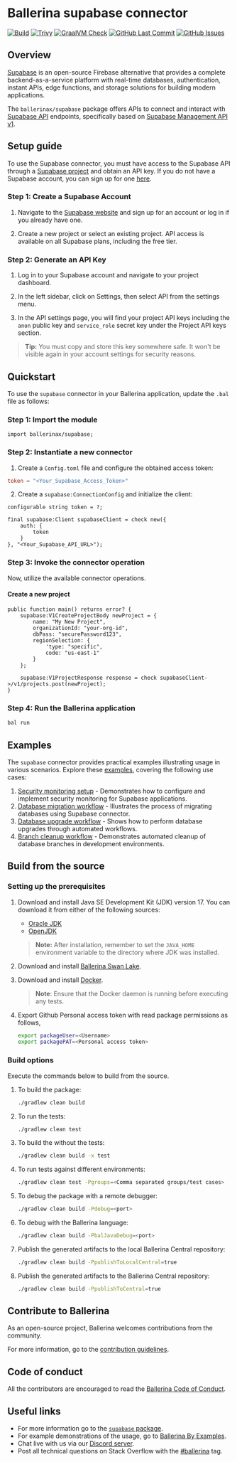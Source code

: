 
# Ballerina supabase connector

[![Build](https://github.com/ballerina-platform/module-ballerinax-supabase/actions/workflows/ci.yml/badge.svg)](https://github.com/ballerina-platform/module-ballerinax-supabase/actions/workflows/ci.yml)
[![Trivy](https://github.com/ballerina-platform/module-ballerinax-supabase/actions/workflows/trivy-scan.yml/badge.svg)](https://github.com/ballerina-platform/module-ballerinax-supabase/actions/workflows/trivy-scan.yml)
[![GraalVM Check](https://github.com/ballerina-platform/module-ballerinax-supabase/actions/workflows/build-with-bal-test-graalvm.yml/badge.svg)](https://github.com/ballerina-platform/module-ballerinax-supabase/actions/workflows/build-with-bal-test-graalvm.yml)
[![GitHub Last Commit](https://img.shields.io/github/last-commit/ballerina-platform/module-ballerinax-supabase.svg)](https://github.com/ballerina-platform/module-ballerinax-supabase/commits/master)
[![GitHub Issues](https://img.shields.io/github/issues/ballerina-platform/ballerina-library/module/supabase.svg?label=Open%20Issues)](https://github.com/ballerina-platform/ballerina-library/labels/module%supabase)

## Overview

[Supabase](https://supabase.com/) is an open-source Firebase alternative that provides a complete backend-as-a-service platform with real-time databases, authentication, instant APIs, edge functions, and storage solutions for building modern applications.

The `ballerinax/supabase` package offers APIs to connect and interact with [Supabase API](https://supabase.com/docs/reference/api) endpoints, specifically based on [Supabase Management API v1](https://supabase.com/docs/reference/api/introduction).
## Setup guide

To use the Supabase connector, you must have access to the Supabase API through a [Supabase project](https://supabase.com/docs) and obtain an API key. If you do not have a Supabase account, you can sign up for one [here](https://supabase.com).

### Step 1: Create a Supabase Account

1. Navigate to the [Supabase website](https://supabase.com) and sign up for an account or log in if you already have one.

2. Create a new project or select an existing project. API access is available on all Supabase plans, including the free tier.

### Step 2: Generate an API Key

1. Log in to your Supabase account and navigate to your project dashboard.

2. In the left sidebar, click on Settings, then select API from the settings menu.

3. In the API settings page, you will find your project API keys including the `anon` public key and `service_role` secret key under the Project API keys section.

> **Tip:** You must copy and store this key somewhere safe. It won't be visible again in your account settings for security reasons.
## Quickstart

To use the `supabase` connector in your Ballerina application, update the `.bal` file as follows:

### Step 1: Import the module

```ballerina
import ballerinax/supabase;
```

### Step 2: Instantiate a new connector

1. Create a `Config.toml` file and configure the obtained access token:

```toml
token = "<Your_Supabase_Access_Token>"
```

2. Create a `supabase:ConnectionConfig` and initialize the client:

```ballerina
configurable string token = ?;

final supabase:Client supabaseClient = check new({
    auth: {
        token
    }
}, "<Your_Supabase_API_URL>");
```

### Step 3: Invoke the connector operation

Now, utilize the available connector operations.

#### Create a new project

```ballerina
public function main() returns error? {
    supabase:V1CreateProjectBody newProject = {
        name: "My New Project",
        organizationId: "your-org-id",
        dbPass: "securePassword123",
        regionSelection: {
            'type: "specific",
            code: "us-east-1"
        }
    };

    supabase:V1ProjectResponse response = check supabaseClient->/v1/projects.post(newProject);
}
```

### Step 4: Run the Ballerina application

```bash
bal run
```
## Examples

The `supabase` connector provides practical examples illustrating usage in various scenarios. Explore these [examples](https://github.com/ballerina-platform/module-ballerinax-supabase/tree/main/examples), covering the following use cases:

1. [Security monitoring setup](https://github.com/ballerina-platform/module-ballerinax-supabase/tree/main/examples/security-monitoring-setup) - Demonstrates how to configure and implement security monitoring for Supabase applications.
2. [Database migration workflow](https://github.com/ballerina-platform/module-ballerinax-supabase/tree/main/examples/database-migration-workflow) - Illustrates the process of migrating databases using Supabase connector.
3. [Database upgrade workflow](https://github.com/ballerina-platform/module-ballerinax-supabase/tree/main/examples/database-upgrade-workflow) - Shows how to perform database upgrades through automated workflows.
4. [Branch cleanup workflow](https://github.com/ballerina-platform/module-ballerinax-supabase/tree/main/examples/branch-cleanup-workflow) - Demonstrates automated cleanup of database branches in development environments.
## Build from the source

### Setting up the prerequisites

1. Download and install Java SE Development Kit (JDK) version 17. You can download it from either of the following sources:

    * [Oracle JDK](https://www.oracle.com/java/technologies/downloads/)
    * [OpenJDK](https://adoptium.net/)

    > **Note:** After installation, remember to set the `JAVA_HOME` environment variable to the directory where JDK was installed.

2. Download and install [Ballerina Swan Lake](https://ballerina.io/).

3. Download and install [Docker](https://www.docker.com/get-started).

    > **Note**: Ensure that the Docker daemon is running before executing any tests.

4. Export Github Personal access token with read package permissions as follows,

    ```bash
    export packageUser=<Username>
    export packagePAT=<Personal access token>
    ```

### Build options

Execute the commands below to build from the source.

1. To build the package:

    ```bash
    ./gradlew clean build
    ```

2. To run the tests:

    ```bash
    ./gradlew clean test
    ```

3. To build the without the tests:

    ```bash
    ./gradlew clean build -x test
    ```

4. To run tests against different environments:

    ```bash
    ./gradlew clean test -Pgroups=<Comma separated groups/test cases>
    ```

5. To debug the package with a remote debugger:

    ```bash
    ./gradlew clean build -Pdebug=<port>
    ```

6. To debug with the Ballerina language:

    ```bash
    ./gradlew clean build -PbalJavaDebug=<port>
    ```

7. Publish the generated artifacts to the local Ballerina Central repository:

    ```bash
    ./gradlew clean build -PpublishToLocalCentral=true
    ```

8. Publish the generated artifacts to the Ballerina Central repository:

    ```bash
    ./gradlew clean build -PpublishToCentral=true
    ```

## Contribute to Ballerina

As an open-source project, Ballerina welcomes contributions from the community.

For more information, go to the [contribution guidelines](https://github.com/ballerina-platform/ballerina-lang/blob/master/CONTRIBUTING.md).

## Code of conduct

All the contributors are encouraged to read the [Ballerina Code of Conduct](https://ballerina.io/code-of-conduct).


## Useful links

* For more information go to the [`supabase` package](https://central.ballerina.io/ballerinax/supabase/latest).
* For example demonstrations of the usage, go to [Ballerina By Examples](https://ballerina.io/learn/by-example/).
* Chat live with us via our [Discord server](https://discord.gg/ballerinalang).
* Post all technical questions on Stack Overflow with the [#ballerina](https://stackoverflow.com/questions/tagged/ballerina) tag.
